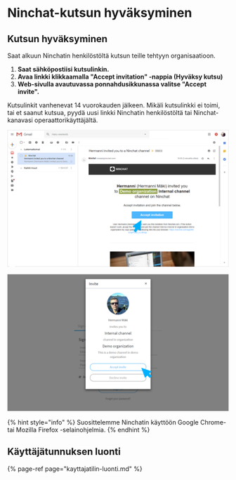 # Ninchat-kutsun hyväksyminen

## Kutsun hyväksyminen

Saat alkuun Ninchatin henkilöstöltä kutsun teille tehtyyn organisaatioon. 

1. **Saat sähköpostiisi kutsulinkin.** 
2. **Avaa linkki klikkaamalla "Accept invitation" -nappia \(Hyväksy kutsu\)**
3. **Web-sivulla avautuvassa ponnahdusikkunassa valitse "Accept invite".**

Kutsulinkit vanhenevat 14 vuorokauden jälkeen. Mikäli kutsulinkki ei toimi, tai et saanut kutsua, pyydä uusi linkki Ninchatin henkilöstöltä tai Ninchat-kanavasi operaattorikäyttäjältä.

![](../.gitbook/assets/invite-gmail.png)

![](../.gitbook/assets/invite-accept.png)

{% hint style="info" %}
Suosittelemme Ninchatin käyttöön Google Chrome- tai Mozilla Firefox -selainohjelmia.
{% endhint %}

## **Käyttäjätunnuksen luonti** <a id="kayttajatunnuksen-luonti"></a>

{% page-ref page="kayttajatilin-luonti.md" %}

